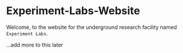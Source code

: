 # Experiment-Labs-Website

Welcome, to the website for the underground research facility named `Experiment Labs`.


...add more to this later

